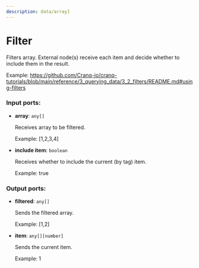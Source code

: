 ```yaml
---
description: data/array]
---
```


# Filter

Filters array. External node(s) receive each item and decide whether to include them in the result.

Example:
https://github.com/Cranq-io/cranq-tutorials/blob/main/reference/3_querying_data/3_2_filters/README.md#using-filters

### Input ports:

* __array__: `any[]`

    Receives array to be filtered.
    
    Example:
    [1,2,3,4]


* __include item__: `boolean`

    Receives whether to include the current (by tag) item.
    
    Example:
    true

### Output ports:

* __filtered__: `any[]`

    Sends the filtered array.
    
    Example:
    [1,2]


* __item__: `any[][number]`

    Sends the current item.
    
    Example:
    1

